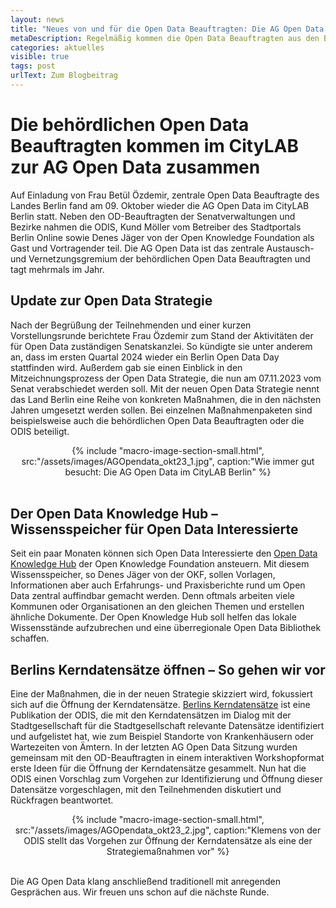 ```yaml
---
layout: news
title: "Neues von und für die Open Data Beauftragten: Die AG Open Data im Oktober zu Gast im CityLAB"
metaDescription: Regelmäßig kommen die Open Data Beauftragten aus den Berliner Senatsverwaltungen und Bezirken zur AG Open Data zusammen. Im CityLAB Berlin tauschten sich die Beauftragten aus und erfuhren Neues zur Open Data Strategie, lernten den Open Data Knowledge Hub kennen und diskutierten zur Öffnung der Berliner Kerndatensätze.
categories: aktuelles
visible: true
tags: post
urlText: Zum Blogbeitrag
---
```

# Die behördlichen Open Data Beauftragten kommen im CityLAB zur AG Open Data zusammen
Auf Einladung von Frau Betül Özdemir, zentrale Open Data Beauftragte des Landes Berlin fand am 09. Oktober wieder die AG Open Data im CityLAB Berlin statt. Neben den OD-Beauftragten der Senatverwaltungen und Bezirke nahmen die ODIS, Kund Möller vom Betreiber des Stadtportals Berlin Online sowie Denes Jäger von der Open Knowledge Foundation als Gast und Vortragender teil. Die AG Open Data ist das zentrale Austausch- und Vernetzungsgremium der behördlichen Open Data Beauftragten und tagt mehrmals im Jahr.

## Update zur Open Data Strategie
Nach der Begrüßung der Teilnehmenden und einer kurzen Vorstellungsrunde berichtete Frau Özdemir zum Stand der Aktivitäten der für Open Data zuständigen Senatskanzlei. So kündigte sie unter anderem an, dass im ersten Quartal 2024 wieder ein Berlin Open Data Day stattfinden wird. Außerdem gab sie einen Einblick in den Mitzeichnungsprozess der Open Data Strategie, die nun am 07.11.2023 vom Senat verabschiedet werden soll. Mit der neuen Open Data Strategie nennt das Land Berlin eine Reihe von konkreten Maßnahmen, die in den nächsten Jahren umgesetzt werden sollen. Bei einzelnen Maßnahmenpaketen sind beispielsweise auch die behördlichen Open Data Beauftragten oder die ODIS beteiligt.

<center>
{% include "macro-image-section-small.html", src:"/assets/images/AGOpendata_okt23_1.jpg", caption:"Wie immer gut besucht: Die AG Open Data im CityLAB Berlin" %}
</center>
<br>


## Der Open Data Knowledge Hub – Wissensspeicher für Open Data Interessierte
Seit ein paar Monaten können sich Open Data Interessierte den [Open Data Knowledge Hub](https://opendata.okfn.de) der Open Knowledge Foundation ansteuern. Mit diesem Wissensspeicher, so Denes Jäger von der OKF, sollen Vorlagen, Informationen aber auch Erfahrungs- und Praxisberichte rund um Open Data zentral auffindbar gemacht werden. Denn oftmals arbeiten viele Kommunen oder Organisationen an den gleichen Themen und erstellen ähnliche Dokumente. Der Open Knowledge Hub soll helfen das lokale Wissensstände aufzubrechen und eine überregionale Open Data Bibliothek schaffen. 

## Berlins Kerndatensätze öffnen – So gehen wir vor
Eine der Maßnahmen, die in der neuen Strategie skizziert wird, fokussiert sich auf die Öffnung der Kerndatensätze.  [Berlins Kerndatensätze](https://odis-berlin.de/projekte/kerndatensaetze/#:~:text=Kerndatensätze%20sind%20Datensätze%2C%20die%20wir,und%20der%20Verwaltung%20selbst%20betrachtet.) ist eine Publikation der ODIS, die mit den Kerndatensätzen im Dialog mit der Stadtgesellschaft für die Stadtgesellschaft relevante Datensätze identifiziert und aufgelistet hat, wie zum Beispiel Standorte von Krankenhäusern oder Wartezeiten von Ämtern. In der letzten AG Open Data Sitzung wurden gemeinsam mit den OD-Beauftragten in einem interaktiven Workshopformat erste Ideen für die Öffnung der Kerndatensätze gesammelt. Nun hat die ODIS einen Vorschlag zum Vorgehen zur Identifizierung und Öffnung dieser Datensätze vorgeschlagen, mit den Teilnehmenden diskutiert und Rückfragen beantwortet. 

<center>
{% include "macro-image-section-small.html", src:"/assets/images/AGOpendata_okt23_2.jpg", caption:"Klemens von der ODIS stellt das Vorgehen zur Öffnung der Kerndatensätze als eine der Strategiemaßnahmen vor" %}
</center>
<br>

Die AG Open Data klang anschließend traditionell mit anregenden Gesprächen aus. Wir freuen uns schon auf die nächste Runde.


